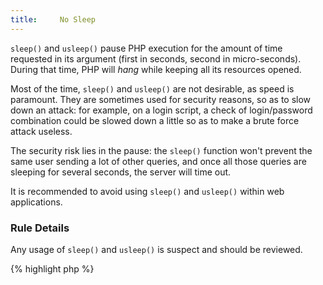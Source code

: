 ```yaml
---
title:     No Sleep
---
```


`sleep()` and `usleep()` pause PHP execution for the amount of time requested in its argument (first in seconds, second in micro-seconds). During that time, PHP will _hang_ while keeping all its resources opened.

Most of the time, `sleep()` and `usleep()` are not desirable, as speed is paramount. They are sometimes used for security reasons, so as to slow down an attack: for example, on a login script, a check of login/password combination could be slowed down a little so as to make a brute force attack useless.

The security risk lies in the pause: the `sleep()` function won't prevent the same user sending a lot of other queries, and once all those queries are sleeping for several seconds, the server will time out.  

It is recommended to avoid using `sleep()` and `usleep()` within web applications. 


### Rule Details

Any usage of `sleep()` and `usleep()` is suspect and should be reviewed.

{% highlight php %}
<?php
if (!user_login($user, $pass)) {
	sleep(2);
}

{% endhighlight %}{: .warning }


### When Not To Use This Rule

CLI applications may have valid use of `sleep` and `usleep`.


### Further Reading

* [Brute-force/DoS prevention in PHP](http://stackoverflow.com/questions/1727329/brute-force-dos-prevention-in-php)